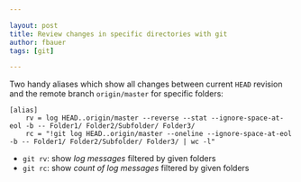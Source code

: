 ```yaml
---

layout: post
title: Review changes in specific directories with git
author: fbauer
tags: [git]

---
```


Two handy aliases which show all changes between current `HEAD` revision and the remote branch `origin/master` for specific folders:



	[alias]
		rv = log HEAD..origin/master --reverse --stat --ignore-space-at-eol -b -- Folder1/ Folder2/Subfolder/ Folder3/
		rc = "!git log HEAD..origin/master --oneline --ignore-space-at-eol -b -- Folder1/ Folder2/Subfolder/ Folder3/ | wc -l"



- `git rv`: show _log messages_ filtered by given folders
- `git rc`: show _count of log messages_ filtered by given folders
